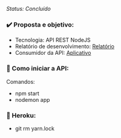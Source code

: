 _Status: Concluído_

### ✔️ Proposta e objetivo:

- Tecnologia: API REST NodeJS
- Relatório de desenvolvimento: [Relatório](https://github.com/Daniel-FC/API-Mooras/blob/master/Relatório_Projeto_Aplicado.pdf)
- Consumidor da API: [Aplicativo](https://github.com/Daniel-FC/Mooras)

### 📓 Como iniciar a API:

Comandos:

- npm start
- nodemon app

### 🤖 Heroku:

- git rm yarn.lock
